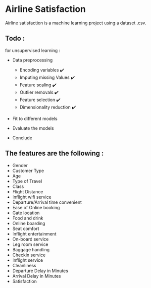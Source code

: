 # Airline Satisfaction
Airline satisfaction is a machine learning project using a dataset .csv.

## Todo :
for unsupervised learning :
- Data preprocessing 
  * Encoding variables :heavy_check_mark:
  * Imputing missing Values :heavy_check_mark:
  * Feature scaling :heavy_check_mark:
  * Outlier removals :heavy_check_mark:
  * Feature selection :heavy_check_mark:
  * Dimensionality reduction :heavy_check_mark:

- Fit to different models
- Evaluate the models
- Conclude

## The features are the following :
- Gender
- Customer Type
- Age
- Type of Travel
- Class
- Flight Distance
- Inflight wifi service
- Departure/Arrival time convenient
- Ease of Online booking
- Gate location
- Food and drink
- Online boarding
- Seat comfort
- Inflight entertainment
- On-board service
- Leg room service
- Baggage handling
- Checkin service
- Inflight service
- Cleanliness
- Departure Delay in Minutes
- Arrival Delay in Minutes
- Satisfaction
